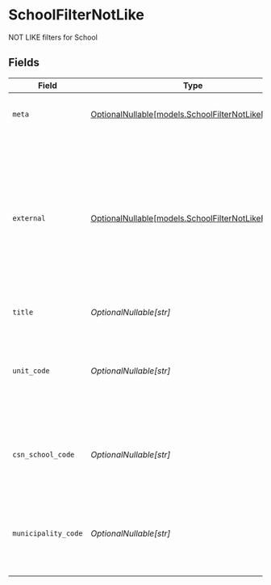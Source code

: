 # SchoolFilterNotLike

NOT LIKE filters for School


## Fields

| Field                                                                                                                                                         | Type                                                                                                                                                          | Required                                                                                                                                                      | Description                                                                                                                                                   | Example                                                                                                                                                       |
| ------------------------------------------------------------------------------------------------------------------------------------------------------------- | ------------------------------------------------------------------------------------------------------------------------------------------------------------- | ------------------------------------------------------------------------------------------------------------------------------------------------------------- | ------------------------------------------------------------------------------------------------------------------------------------------------------------- | ------------------------------------------------------------------------------------------------------------------------------------------------------------- |
| `meta`                                                                                                                                                        | [OptionalNullable[models.SchoolFilterNotLikeMeta]](../models/schoolfilternotlikemeta.md)                                                                      | :heavy_minus_sign:                                                                                                                                            | Metadata information for the School                                                                                                                           |                                                                                                                                                               |
| `external`                                                                                                                                                    | [OptionalNullable[models.SchoolFilterNotLikeExternal]](../models/schoolfilternotlikeexternal.md)                                                              | :heavy_minus_sign:                                                                                                                                            | External is a reusable object that can be used to store external information about the school from another system, used for third-party integration tracking. | {<br/>"sourceID": "example",<br/>"source": "example"<br/>}                                                                                                    |
| `title`                                                                                                                                                       | *OptionalNullable[str]*                                                                                                                                       | :heavy_minus_sign:                                                                                                                                            | The title of the school                                                                                                                                       | example                                                                                                                                                       |
| `unit_code`                                                                                                                                                   | *OptionalNullable[str]*                                                                                                                                       | :heavy_minus_sign:                                                                                                                                            | The School Unit Code provided by SCB, is used in reports and printed on grade documents                                                                       | example                                                                                                                                                       |
| `csn_school_code`                                                                                                                                             | *OptionalNullable[str]*                                                                                                                                       | :heavy_minus_sign:                                                                                                                                            | The School Code provided by CSN, required for reports to CSN                                                                                                  | example                                                                                                                                                       |
| `municipality_code`                                                                                                                                           | *OptionalNullable[str]*                                                                                                                                       | :heavy_minus_sign:                                                                                                                                            | Municipality code of the school, is used in reports and printed on grade documents                                                                            | example                                                                                                                                                       |